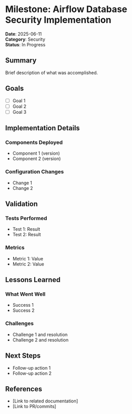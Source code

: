 # Milestone: Airflow Database Security Implementation

**Date**: 2025-06-11  
**Category**: Security  
**Status**: In Progress

## Summary

Brief description of what was accomplished.

## Goals

- [ ] Goal 1
- [ ] Goal 2
- [ ] Goal 3

## Implementation Details

### Components Deployed
- Component 1 (version)
- Component 2 (version)

### Configuration Changes
- Change 1
- Change 2

## Validation

### Tests Performed
- Test 1: Result
- Test 2: Result

### Metrics
- Metric 1: Value
- Metric 2: Value

## Lessons Learned

### What Went Well
- Success 1
- Success 2

### Challenges
- Challenge 1 and resolution
- Challenge 2 and resolution

## Next Steps

- Follow-up action 1
- Follow-up action 2

## References

- [Link to related documentation]
- [Link to PR/commits]